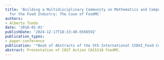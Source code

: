```yaml
---
title: 'Building a Multidisciplinary Community on Mathematics and Computer Science
  for the Food Industry: The Case of FoodMC'
authors:
- Alberto Tonda
date: '2018-01-01'
publishDate: '2024-12-17T18:33:40.656659Z'
publication_types:
- paper-conference
publication: '*Book of Abstracts of the 5th International ISEKI_Food Conference*'
abstract: Presentation of COST Action CA15118 FoodMC.
---
```

